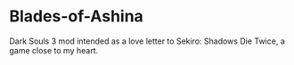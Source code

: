 # Blades-of-Ashina
Dark Souls 3 mod intended as a love letter to Sekiro: Shadows Die Twice, a game close to my heart.
